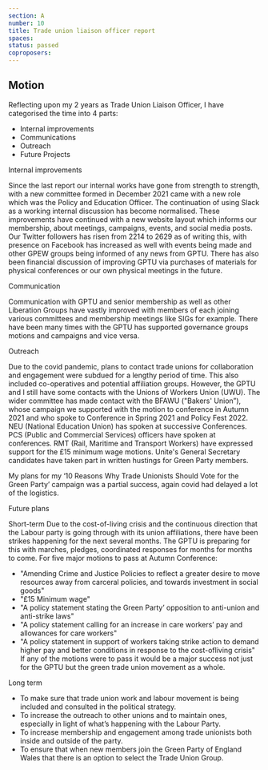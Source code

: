 ```yaml
---
section: A
number: 10
title: Trade union liaison officer report
spaces:
status: passed
coproposers:
---
```

## Motion
Reflecting upon my 2 years as Trade Union Liaison Officer, I have categorised the time into 4 parts:
- Internal improvements
- Communications
- Outreach
- Future Projects

Internal improvements

Since the last report our internal works have gone from strength to strength, with a new committee formed in December 2021 came with a new role which was the Policy and Education Officer. The continuation of using Slack as a working internal discussion has become normalised. These improvements have continued with a new website layout which informs our membership, about meetings, campaigns, events, and social media posts. Our Twitter followers has risen from 2214 to 2629 as of writing this, with presence on Facebook has increased as well with events being made and other GPEW groups being informed of any news from GPTU.
There has also been financial discussion of improving GPTU via purchases of materials for physical conferences or our own physical meetings in the future.

Communication

Communication with GPTU and senior membership as well as other Liberation Groups have vastly improved with members of each joining various committees and membership meetings like SIGs for example. There have been many times with the GPTU has supported governance groups motions and campaigns and vice versa.

Outreach

Due to the covid pandemic, plans to contact trade unions for collaboration and engagement were subdued for a lengthy period of time. This also included co-operatives and potential affiliation groups. However, the GPTU and I still have some contacts with the Unions of Workers Union (UWU). The wider committee has made contact with the BFAWU ("Bakers' Union”), whose campaign we supported with the motion to conference in Autumn 2021 and who spoke to Conference in Spring 2021 and Policy Fest 2022. NEU (National Education Union) has spoken at successive Conferences. PCS (Public and Commercial Services) officers have spoken at conferences. RMT (Rail, Maritime and Transport Workers) have expressed support for the £15 minimum wage motions. Unite's General Secretary candidates have taken part in written hustings for Green Party members.

My plans for my ‘10 Reasons Why Trade Unionists Should Vote for the Green Party’ campaign was a partial success, again covid had delayed a lot of the logistics.

Future plans

Short-term
Due to the cost-of-living crisis and the continuous direction that the Labour party is going through with its union affiliations, there have been strikes happening for the next several months. The GPTU is preparing for this with marches, pledges, coordinated responses for months for months to come. For five major motions to pass at Autumn Conference:
- "Amending Crime and Justice Policies to reflect a greater desire to move resources away from carceral policies, and towards investment in social goods"
- "£15 Minimum wage"
- "A policy statement stating the Green Party’ opposition to anti-union and anti-strike laws"
- "A policy statement calling for an increase in care workers’ pay and allowances for care workers"
- "A policy statement in support of workers taking strike action to demand higher pay and better conditions in response to the cost-ofliving crisis" If any of the motions were to pass it would be a major success not just for the GPTU but the green trade union movement as a whole.

Long term
- To make sure that trade union work and labour movement is being included and consulted in the political strategy.
- To increase the outreach to other unions and to maintain ones, especially in light of what’s happening with the Labour Party.
- To increase membership and engagement among trade unionists both inside and outside of the party.
- To ensure that when new members join the Green Party of England Wales that there is an option to select the Trade Union Group.
